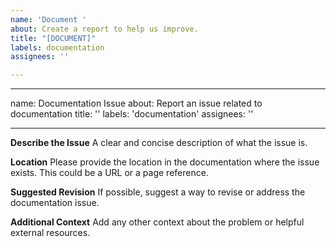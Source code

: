```yaml
---
name: 'Document '
about: Create a report to help us improve.
title: "[DOCUMENT]"
labels: documentation
assignees: ''

---
```


---
name: Documentation Issue
about: Report an issue related to documentation
title: ''
labels: 'documentation'
assignees: ''

---

**Describe the Issue**
A clear and concise description of what the issue is.

**Location**
Please provide the location in the documentation where the issue exists. This could be a URL or a page reference.

**Suggested Revision**
If possible, suggest a way to revise or address the documentation issue.

**Additional Context**
Add any other context about the problem or helpful external resources.
